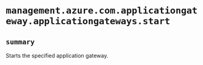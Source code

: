 # `management.azure.com.applicationgateway.applicationgateways.start`

## `summary`
Starts the specified application gateway.


